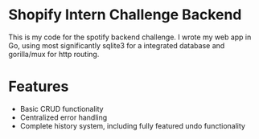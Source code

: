 # Shopify Intern Challenge Backend

This is my code for the spotify backend challenge. I wrote my web app in Go, using most significantly sqlite3 for a integrated database and gorilla/mux for http routing.

# Features
- Basic CRUD functionality
- Centralized error handling
- Complete history system, including fully featured undo functionality
